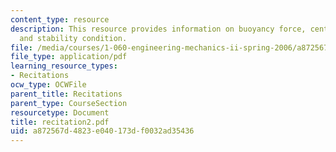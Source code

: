 ```yaml
---
content_type: resource
description: This resource provides information on buoyancy force, centre of buoyancy,
  and stability condition.
file: /media/courses/1-060-engineering-mechanics-ii-spring-2006/a872567d4823e040173df0032ad35436_recitation2.pdf
file_type: application/pdf
learning_resource_types:
- Recitations
ocw_type: OCWFile
parent_title: Recitations
parent_type: CourseSection
resourcetype: Document
title: recitation2.pdf
uid: a872567d-4823-e040-173d-f0032ad35436
---
```

